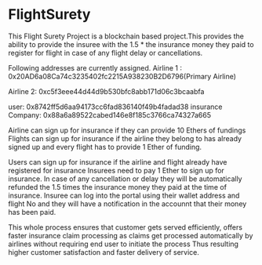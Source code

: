 # FlightSurety
This Flight Surety Project is a blockchain based project.This provides the ability to provide the insuree with the 1.5 * the insurance money they paid to register for flight in case of any flight delay or cancellations.

Following addresses are currently assigned. 
Airline 1 : 0x20AD6a08Ca74c3235402fc2215A938230B2D6796(Primary Airline)

Airline 2: 0xc5f3eee44d44d9b530bfc8abb171d06c3bcaabfa

user: 0x8742ff5d6aa94173cc6fad836140f49b4fadad38
insurance Company: 0x88a6a89522cabed146e8f185c3766ca74327a665

Airline can sign up for insurance if they can provide 10 Ethers of fundings
Flights can sign up for insurance if the airline they belong to has already signed up 
and every flight has to provide 1 Ether of funding.

Users can sign up for insurance if the airline and flight already have registered for insurance
Insurees need to pay 1 Ether to sign up for insurance.
In case of any cancellation or delay they will be automatically refunded the 1.5 times the insurance money they paid at the time of insurance.
Insuree can log into the portal using their wallet address and flight No and they will have a notification in the accounnt that their money has been paid.

This whole process ensures that customer gets served efficiently, offers faster insurance claim processing as claims get processed automatically by airlines without requiring end user to initiate the process
Thus resulting higher customer satisfaction and faster delivery of service. 

